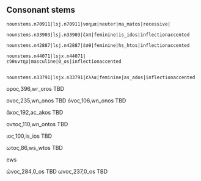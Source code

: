 

## Consonant stems
```
nounstems.n70911|lsj.n70911|νοημα|neuter|ma_matos|recessive|

nounstems.n33903|lsj.n33903|ἐλπ|feminine|is_idos|inflectionaccented

nounstems.n42887|lsj.n42887|ἐσθ|feminine|hs_htos|inflectionaccented

nounstems.n44071|lsjx.n44071|εὐθυντηρ|masculine|0_os|inflectionaccented


nounstems.n33791|lsjx.n33791|ἑλλα|feminine|as_ados|inflectionaccented
```


ορος,396,wr_oros TBD


ονος,235,wn_onos TBD
όνος,106,wn_onos TBD

ᾰκος,192,ac_akos TBD

οντος,110,wn_ontos TBD

ιος,100,is_ios TBD

ωτος,86,ws_wtos TBD


ews




ῶνος,284,0_os TBD
ωνος,237,0_os TBD